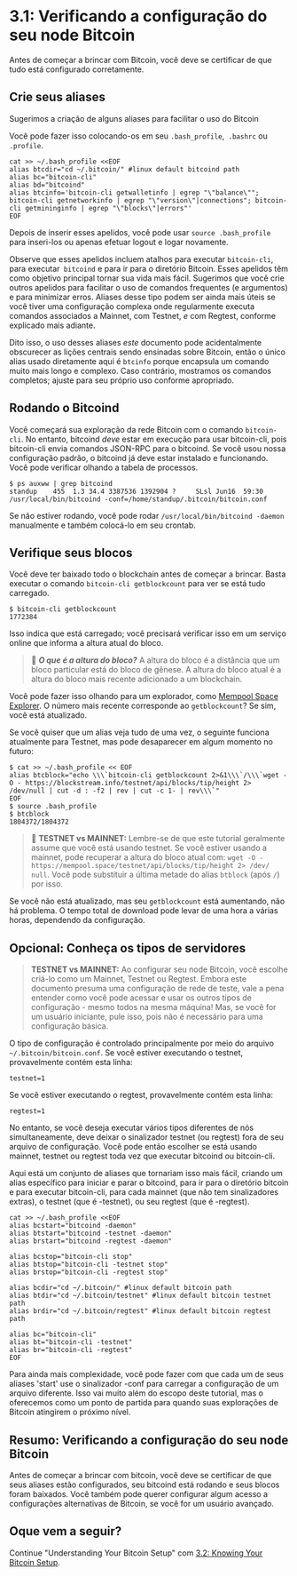 # 3.1: Verificando a configuração do seu node Bitcoin

Antes de começar a brincar com Bitcoin, você deve se certificar de que tudo está configurado corretamente.

## Crie seus aliases

Sugerimos a criação de alguns aliases para facilitar o uso do Bitcoin

Você pode fazer isso colocando-os em seu `.bash_profile`,` .bashrc` ou `.profile`.
```
cat >> ~/.bash_profile <<EOF
alias btcdir="cd ~/.bitcoin/" #linux default bitcoind path
alias bc="bitcoin-cli"
alias bd="bitcoind"
alias btcinfo='bitcoin-cli getwalletinfo | egrep "\"balance\""; bitcoin-cli getnetworkinfo | egrep "\"version\"|connections"; bitcoin-cli getmininginfo | egrep "\"blocks\"|errors"'
EOF
```
Depois de inserir esses apelidos, você pode usar `source .bash_profile` para inseri-los ou apenas efetuar logout e logar novamente.

Observe que esses apelidos incluem atalhos para executar `bitcoin-cli`, para executar` bitcoind` e para ir para o diretório Bitcoin. Esses apelidos têm como objetivo principal tornar sua vida mais fácil. Sugerimos que você crie outros apelidos para facilitar o uso de comandos frequentes (e argumentos) e para minimizar erros. Aliases desse tipo podem ser ainda mais úteis se você tiver uma configuração complexa onde regularmente executa comandos associados a Mainnet, com Testnet, _e_ com Regtest, conforme explicado mais adiante.

Dito isso, o uso desses aliases _este_ documento pode acidentalmente obscurecer as lições centrais sendo ensinadas sobre Bitcoin, então o único alias usado diretamente aqui é `btcinfo` porque encapsula um comando muito mais longo e complexo. Caso contrário, mostramos os comandos completos; ajuste para seu próprio uso conforme apropriado.

## Rodando o Bitcoind

Você começará sua exploração da rede Bitcoin com o comando `bitcoin-cli`. No entanto, bitcoind _deve_ estar em execução para usar bitcoin-cli, pois bitcoin-cli envia comandos JSON-RPC para o bitcoind. Se você usou nossa configuração padrão, o bitcoind já deve estar instalado e funcionando. Você pode verificar olhando a tabela de processos.
```
$ ps auxww | grep bitcoind
standup    455  1.3 34.4 3387536 1392904 ?     SLsl Jun16  59:30 /usr/local/bin/bitcoind -conf=/home/standup/.bitcoin/bitcoin.conf
```

Se não estiver rodando, você pode rodar `/usr/local/bin/bitcoind -daemon` manualmente e também colocá-lo em seu crontab.

## Verifique seus blocos

Você deve ter baixado todo o blockchain antes de começar a brincar. Basta executar o comando `bitcoin-cli getblockcount` para ver se está tudo carregado.
```
$ bitcoin-cli getblockcount
1772384
```
Isso indica que está carregado; você precisará verificar isso em um serviço online que informa a altura atual do bloco.

> :book: ***O que é a altura do bloco?*** A altura do bloco é a distância que um bloco particular está do bloco de gênese. A altura do bloco atual é a altura do bloco mais recente adicionado a um blockchain.

Você pode fazer isso olhando para um explorador, como [Mempool Space Explorer](https://mempool.space/pt/testnet). O número mais recente corresponde ao `getblockcount`? Se sim, você está atualizado.

Se você quiser que um alias veja tudo de uma vez, o seguinte funciona atualmente para Testnet, mas pode desaparecer em algum momento no futuro:
```
$ cat >> ~/.bash_profile << EOF
alias btcblock="echo \\\`bitcoin-cli getblockcount 2>&1\\\`/\\\`wget -O - https://blockstream.info/testnet/api/blocks/tip/height 2> /dev/null | cut -d : -f2 | rev | cut -c 1- | rev\\\`"
EOF
$ source .bash_profile 
$ btcblock
1804372/1804372
```

> :link: **TESTNET vs MAINNET:** Lembre-se de que este tutorial geralmente assume que você está usando testnet. Se você estiver usando a mainnet, pode recuperar a altura do bloco atual com: `wget -O - https://mempool.space/testnet/api/blocks/tip/height 2> /dev/ null`. Você pode substituir a última metade do alias `btblock` (após `/`) por isso.

Se você não está atualizado, mas seu `getblockcount` está aumentando, não há problema. O tempo total de download pode levar de uma hora a várias horas, dependendo da configuração.

## Opcional: Conheça os tipos de servidores

> **TESTNET vs MAINNET:** Ao configurar seu node Bitcoin, você escolhe criá-lo como um Mainnet, Testnet ou Regtest. Embora este documento presuma uma configuração de rede de teste, vale a pena entender como você pode acessar e usar os outros tipos de configuração - mesmo todos na mesma máquina! Mas, se você for um usuário iniciante, pule isso, pois não é necessário para uma configuração básica.

O tipo de configuração é controlado principalmente por meio do arquivo `~/.bitcoin/bitcoin.conf`. Se você estiver executando o testnet, provavelmente contém esta linha:
```
testnet=1
```
Se você estiver executando o regtest, provavelmente contém esta linha:
```
regtest=1
```
No entanto, se você deseja executar vários tipos diferentes de nós simultaneamente, deve deixar o sinalizador testnet (ou regtest) fora de seu arquivo de configuração. Você pode então escolher se está usando mainnet, testnet ou regtest toda vez que executar bitcoind ou bitcoin-cli.

Aqui está um conjunto de aliases que tornariam isso mais fácil, criando um alias específico para iniciar e parar o bitcoind, para ir para o diretório bitcoin e para executar bitcoin-cli, para cada mainnet (que não tem sinalizadores extras), o testnet (que é -testnet), ou seu regtest (que é -regtest).
```
cat >> ~/.bash_profile <<EOF
alias bcstart="bitcoind -daemon"
alias btstart="bitcoind -testnet -daemon"
alias brstart="bitcoind -regtest -daemon"

alias bcstop="bitcoin-cli stop"
alias btstop="bitcoin-cli -testnet stop"
alias brstop="bitcoin-cli -regtest stop"

alias bcdir="cd ~/.bitcoin/" #linux default bitcoin path
alias btdir="cd ~/.bitcoin/testnet" #linux default bitcoin testnet path
alias brdir="cd ~/.bitcoin/regtest" #linux default bitcoin regtest path

alias bc="bitcoin-cli"
alias bt="bitcoin-cli -testnet"
alias br="bitcoin-cli -regtest"
EOF
```
Para ainda mais complexidade, você pode fazer com que cada um de seus aliases 'start' use o sinalizador -conf para carregar a configuração de um arquivo diferente. Isso vai muito além do escopo deste tutorial, mas o oferecemos como um ponto de partida para quando suas explorações de Bitcoin atingirem o próximo nível.

## Resumo: Verificando a configuração do seu node Bitcoin

Antes de começar a brincar com bitcoin, você deve se certificar de que seus aliases estão configurados, seu bitcoind está rodando e seus blocos foram baixados. Você também pode querer configurar algum acesso a configurações alternativas de Bitcoin, se você for um usuário avançado.

## Oque vem a seguir?

Continue "Understanding Your Bitcoin Setup" com [3.2: Knowing Your Bitcoin Setup](03_2_Knowing_Your_Bitcoin_Setup.md).